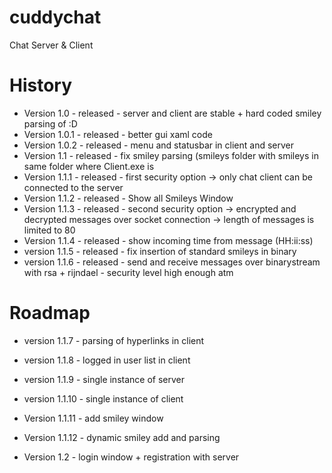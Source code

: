 cuddychat
=========
Chat Server &amp; Client

History
=======
- Version 1.0 - released - server and client are stable + hard coded smiley parsing of :D
- Version 1.0.1 - released - better gui xaml code
- Version 1.0.2 - released - menu and statusbar in client and server
- Version 1.1 - released - fix smiley parsing (smileys folder with smileys in same folder where Client.exe is
- Version 1.1.1 - released - first security option -> only chat client can be connected to the server
- Version 1.1.2 - released - Show all Smileys Window
- Version 1.1.3 - released - second security option -> encrypted and decrypted messages over socket connection -> length of messages is limited to 80
- Version 1.1.4 - released - show incoming time from message (HH:ii:ss)
- version 1.1.5 - released - fix insertion of standard smileys in binary
- version 1.1.6 - released - send and receive messages over binarystream with rsa + rijndael - security level high enough atm


Roadmap
======
- version 1.1.7 - parsing of hyperlinks in client
- version 1.1.8 - logged in user list in client
- version 1.1.9 - single instance of server
- version 1.1.10 - single instance of client
- Version 1.1.11 - add smiley window
- Version 1.1.12 - dynamic smiley add and parsing

- Version 1.2 - login window + registration with server

